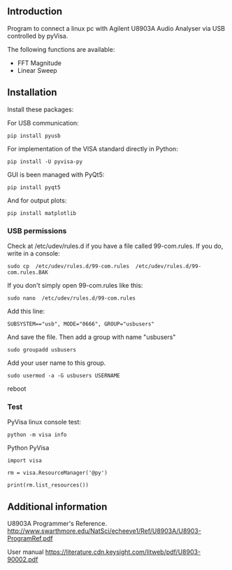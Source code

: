 
## Introduction

Program to connect a linux pc with Agilent U8903A Audio Analyser via USB controlled by pyVisa.

The following functions are available:

* FFT Magnitude
* Linear Sweep


## Installation
Install these packages:

For USB communication:

    pip install pyusb

For implementation of the VISA standard directly in Python:

    pip install -U pyvisa-py

GUI is been managed with PyQt5:

    pip install pyqt5

And for output plots:

    pip install matplotlib

### USB permissions

Check at /etc/udev/rules.d if you have a file called 99-com.rules. If you do, write 
in a console:

    sudo cp  /etc/udev/rules.d/99-com.rules  /etc/udev/rules.d/99-com.rules.BAK

If you don't simply open 99-com.rules like this:

    sudo nano  /etc/udev/rules.d/99-com.rules

Add this line:

    SUBSYSTEM=="usb", MODE="0666", GROUP="usbusers"

And save the file.
Then add a group with name "usbusers"

    sudo groupadd usbusers

Add your user name to this group.

    sudo usermod -a -G usbusers USERNAME

reboot

### Test
PyVisa linux console test:

    python -m visa info

Python PyVisa

    import visa

    rm = visa.ResourceManager('@py')

    print(rm.list_resources())

## Additional information

U8903A Programmer's Reference.
http://www.swarthmore.edu/NatSci/echeeve1/Ref/U8903A/U8903-ProgramRef.pdf

User manual
https://literature.cdn.keysight.com/litweb/pdf/U8903-90002.pdf
